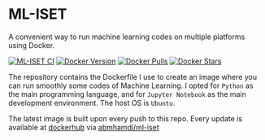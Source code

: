 # ML-ISET

A convenient way to run machine learning codes on multiple platforms using Docker.

[![ML-ISET CI](https://github.com/a-mhamdi/ml-iset/actions/workflows/docker-image.yml/badge.svg)](https://github.com/a-mhamdi/ml-iset/actions/workflows/docker-image.yml)
[![Docker Version](https://img.shields.io/docker/v/abmhamdi/ml-iset?sort=semver)](https://hub.docker.com/r/abmhamdi/ml-iset)
[![Docker Pulls](https://img.shields.io/docker/pulls/abmhamdi/ml-iset)](https://hub.docker.com/r/abmhamdi/ml-iset)
[![Docker Stars](https://img.shields.io/docker/stars/abmhamdi/ml-iset)](https://hub.docker.com/r/abmhamdi/ml-iset)

The repository contains the Dockerfile I use to create an image where you can run smoothly some codes of Machine Learning. I opted for `Python` as the main programming language, and for `Jupyter Notebook` as the main development environment. The host OS is `Ubuntu`.

The latest image is built upon every push to this repo. Every update is available at [dockerhub](https://hub.docker.com/) via [abmhamdi/ml-iset](https://hub.docker.com/repository/docker/abmhamdi/ml-iset)

